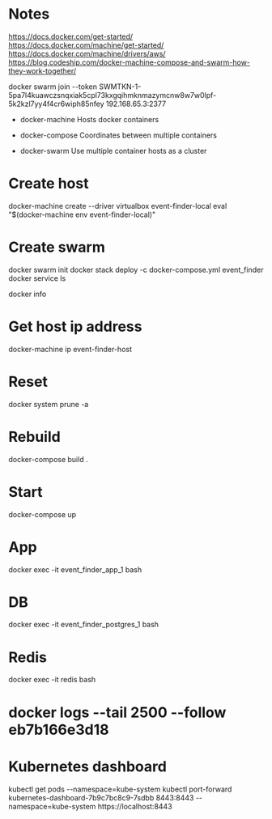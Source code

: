 # Notes
https://docs.docker.com/get-started/
https://docs.docker.com/machine/get-started/
https://docs.docker.com/machine/drivers/aws/
https://blog.codeship.com/docker-machine-compose-and-swarm-how-they-work-together/

docker swarm join --token SWMTKN-1-5pa7l4kuawczsnqxiak5cpl73kxgqihmknmazymcnw8w7w0lpf-5k2kzl7yy4f4cr6wiph85nfey 192.168.65.3:2377

* docker-machine
Hosts docker containers

* docker-compose
Coordinates between multiple containers

* docker-swarm
Use multiple container hosts as a cluster 

# Create host
docker-machine create --driver virtualbox event-finder-local
eval "$(docker-machine env event-finder-local)"

# Create swarm
docker swarm init
docker stack deploy -c docker-compose.yml event_finder
docker service ls

docker info

# Get host ip address
docker-machine ip event-finder-host 

# Reset
docker system prune -a

# Rebuild
docker-compose build .

# Start
docker-compose up

# App
docker exec -it event_finder_app_1 bash

# DB
docker exec -it event_finder_postgres_1 bash

# Redis
docker exec -it redis bash

# docker logs --tail 2500 --follow eb7b166e3d18

# Kubernetes dashboard
kubectl get pods --namespace=kube-system
kubectl port-forward kubernetes-dashboard-7b9c7bc8c9-7sdbb 8443:8443 --namespace=kube-system
https://localhost:8443